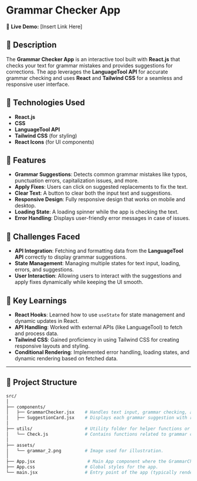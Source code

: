 # Grammar Checker App

🔗 **Live Demo:** [Insert Link Here]

## 📄 Description

The **Grammar Checker App** is an interactive tool built with **React.js** that checks your text for grammar mistakes and provides suggestions for corrections. The app leverages the **LanguageTool API** for accurate grammar checking and uses **React** and **Tailwind CSS** for a seamless and responsive user interface.

## 🔧 Technologies Used

- **React.js**
- **CSS**
- **LanguageTool API**
- **Tailwind CSS** (for styling)
- **React Icons** (for UI components)

## 🌟 Features

- **Grammar Suggestions**: Detects common grammar mistakes like typos, punctuation errors, capitalization issues, and more.
- **Apply Fixes**: Users can click on suggested replacements to fix the text.
- **Clear Text**: A button to clear both the input text and suggestions.
- **Responsive Design**: Fully responsive design that works on mobile and desktop.
- **Loading State**: A loading spinner while the app is checking the text.
- **Error Handling**: Displays user-friendly error messages in case of issues.

## 🚀 Challenges Faced

- **API Integration**: Fetching and formatting data from the **LanguageTool API** correctly to display grammar suggestions.
- **State Management**: Managing multiple states for text input, loading, errors, and suggestions.
- **User Interaction**: Allowing users to interact with the suggestions and apply fixes dynamically while keeping the UI smooth.

## 🎯 Key Learnings

- **React Hooks**: Learned how to use `useState` for state management and dynamic updates in React.
- **API Handling**: Worked with external APIs (like LanguageTool) to fetch and process data.
- **Tailwind CSS**: Gained proficiency in using Tailwind CSS for creating responsive layouts and styling.
- **Conditional Rendering**: Implemented error handling, loading states, and dynamic rendering based on fetched data.

---

## 📂 Project Structure

```bash
src/
│
├── components/
│   ├── GrammarChecker.jsx    # Handles text input, grammar checking, and suggestions display.
│   ├── SuggestionCard.jsx    # Displays each grammar suggestion with replacement options.
│
├── utils/                    # Utility folder for helper functions or modules
│   └── Check.js              # Contains functions related to grammar checking logic.
│
├── assets/
│   └── grammar_2.png         # Image used for illustration.
│
├── App.jsx                    # Main App component where the GrammarChecker component is used.
├── App.css                   # Global styles for the app.
└── main.jsx                  # Entry point of the app (typically renders <App /> component)
```
